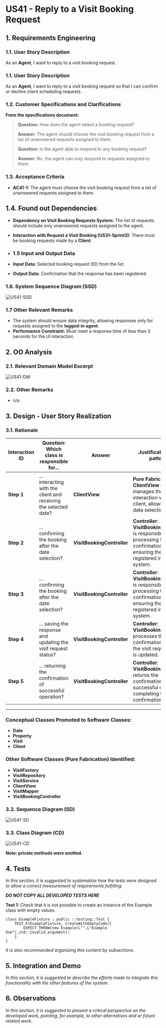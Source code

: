 # US41 - Reply to a Visit Booking Request

## 1. Requirements Engineering

### 1.1. User Story Description

As an **Agent**, I want to reply to a visit booking request.

### 1.1. User Story Description

As an **Agent**, I want to reply to a visit booking request so that I can confirm or decline client scheduling requests.

### 1.2. Customer Specifications and Clarifications

**From the specifications document:**

> **Question:** How does the agent select a booking request?
>
> **Answer:** The agent should choose the visit booking request from a list of unanswered requests assigned to them.

> **Question:** Is the agent able to respond to any booking request?
>
> **Answer:** No, the agent can only respond to requests assigned to them.

### 1.3. Acceptance Criteria

- **AC41-1:** The agent must choose the visit booking request from a list of unanswered requests assigned to them.

## 1.4. Found out Dependencies

- **Dependency on Visit Booking Requests System:** The list of requests should include only unanswered requests assigned to the agent.
- **Interaction with Request a Visit Booking (US31-Sprint3):** There must be booking requests made by a **Client**.

- ### 1.5 Input and Output Data

- **Input Data:** Selected booking request (ID) from the list.
- **Output Data:** Confirmation that the response has been registered.


### 1.6. System Sequence Diagram (SSD)

![US41-SSD](US41-SSD.svg)

### 1.7 Other Relevant Remarks

- The system should ensure data integrity, allowing responses only for requests assigned to the **logged-in agent**.
- **Performance Constraint:** Must meet a response time of less than 3 seconds for the UI interaction.


## 2. OO Analysis

### 2.1. Relevant Domain Model Excerpt

![US41-DM](US41-DM.svg)

### 2.2. Other Remarks

- n/a

## 3. Design - User Story Realization

### 3.1. Rationale

| **Interaction ID** | **Question: Which class is responsible for...**                   | **Answer**                   | **Justification (with patterns)**                                                                                                                       |
|--------------------|-------------------------------------------------------------------|------------------------------|---------------------------------------------------------------------------------------------------------------------------------------------------------|
| **Step 1**         | ... interacting with the client and receiving the selected date?  | **ClientView**               | **Pure Fabrication**: The **ClientView** class manages the interaction with the client, allowing the date selection input. |
| **Step 2**         | ... confirming the booking after the date selection?              | **VisitBookingController**   | **Controller**: **VisitBookingController** is responsible for processing the confirmation and ensuring the booking is registered in the system. |
| **Step 3**         | ... confirming the booking after the date selection?              | **VisitBookingController**   | **Controller**: **VisitBookingController** is responsible for processing the confirmation and ensuring the booking is registered in the system. |
| **Step 4**         | ... saving the response and updating the visit request status?    | **VisitBookingController**   | **Controller**: **VisitBookingController** processes the confirmation, ensuring the visit request status is updated. |
| **Step 5**         | ... returning the confirmation of successful operation?          | **VisitBookingController**   | **Controller**: **VisitBookingController** returns the confirmation of successful operation, completing the visit confirmation flow. |

---

### Conceptual Classes Promoted to Software Classes:

- **Date**
- **Property**
- **Visit**
- **Client**

### Other Software Classes (Pure Fabrication) Identified:

- **VisitFactory**
- **VisitRepository**
- **VisitService**
- **ClientView**
- **VisitMapper**
- **VisitBookingController**

### 3.2. Sequence Diagram (SD)

![US41-SD](US41-SD.svg)

### 3.3. Class Diagram (CD)

![US41-CD](US41-CD.svg)

**Note: private methods were omitted.**

## 4. Tests

_In this section, it is suggested to systematize how the tests were designed to allow a correct measurement of requirements fulfilling._

**_DO NOT COPY ALL DEVELOPED TESTS HERE_**

**Test 1:** Check that it is not possible to create an instance of the Example class with empty values.

    class ExampleFixture : public ::testing::Test {
        TEST_F(ExampleFixture, CreateWithEmptyCode){
            EXPECT_THROW(new Example(L"",L"Example One"),std::invalid_argument);
        }
    }

_It is also recommended organizing this content by subsections._


## 5. Integration and Demo

_In this section, it is suggested to describe the efforts made to integrate this functionality with the other features of the system._


## 6. Observations

_In this section, it is suggested to present a critical perspective on the developed work, pointing, for example, to other alternatives and or future related work._